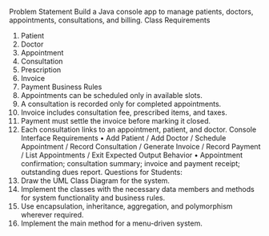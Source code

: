Problem Statement
Build a Java console app to manage patients, doctors, appointments, consultations, and billing.
Class Requirements
1.	Patient
2.	Doctor
3.	Appointment
4.	Consultation
5.	Prescription
6.	Invoice
7.	Payment
Business Rules
1.	Appointments can be scheduled only in available slots.
2.	A consultation is recorded only for completed appointments.
3.	Invoice includes consultation fee, prescribed items, and taxes.
4.	Payment must settle the invoice before marking it closed.
5.	Each consultation links to an appointment, patient, and doctor.
Console Interface Requirements
•	Add Patient / Add Doctor / Schedule Appointment / Record Consultation / Generate Invoice
/ Record Payment / List Appointments / Exit
Expected Output Behavior
•	Appointment confirmation; consultation summary; invoice and payment receipt; outstanding dues report.
Questions for Students:
1.	Draw the UML Class Diagram for the system.
2.	Implement the classes with the necessary data members and methods for system functionality and business rules.
3.	Use encapsulation, inheritance, aggregation, and polymorphism wherever required.
4.	Implement the main method for a menu-driven system.
 

